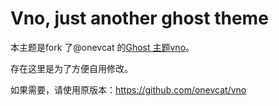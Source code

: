# Vno, just another ghost theme

本主题是fork 了@onevcat 的[Ghost 主题vno](https://github.com/onevcat/vno)。

存在这里是为了方便自用修改。

如果需要，请使用原版本：https://github.com/onevcat/vno